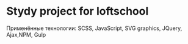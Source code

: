 # Stydy project for loftschool
Применённые технологии:
SCSS, JavaScript, SVG graphics, JQuery, Ajax,NPM, Gulp
